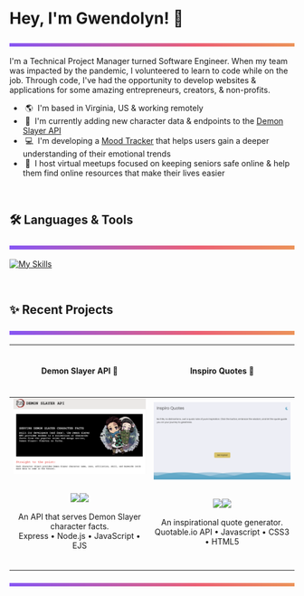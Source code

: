 # Hey, I'm Gwendolyn! 🫧

![Gradient Line](https://github.com/gwendolyn954/gwendolyn954/blob/main/line.png)

I'm a Technical Project Manager turned Software Engineer.  When my team was impacted by the pandemic, I volunteered to learn to code while on the job.  Through code, I've had the opportunity to develop websites & applications for some amazing entrepreneurs, creators, & non-profits.


- &nbsp;🌎 &nbsp;I'm based in Virginia, US & working remotely
- &nbsp;👺&nbsp; I'm currently adding new character data & endpoints to the [Demon Slayer API](https://demon-slayer.cyclic.app/)
- &nbsp;💻 &nbsp;I'm developing a [Mood Tracker](https://github.com/gwendolyn954/moodscape) that helps users gain a deeper understanding of their emotional trends
- &nbsp;🌻 &nbsp;I host virtual meetups focused on keeping seniors safe online & help them find online resources that make their lives easier

<br>

## 🛠️ Languages & Tools
![Gradient Line](https://github.com/gwendolyn954/gwendolyn954/blob/main/line.png)

[![My Skills](https://skillicons.dev/icons?i=js,express,mongodb,nodejs,react,ts,firebase,wordpress,bootstrap,css,html,appwrite,figma,netlify,postman)](https://skillicons.dev)

<br>

## ✨ Recent Projects
![Gradient Line](https://github.com/gwendolyn954/gwendolyn954/blob/main/line.png)

| <br><br> Demon Slayer API 👺 <br><br><br> | <br><br> Inspiro Quotes 💬 <br><br><br> |
| ---------- | ---------- |
|![First Image](https://github.com/gwendolyn954/demon-slayer-api/blob/main/public/assets/ds-updated.png)<br><br> <p align="center"><a href="https://github.com/gwendolyn954/demon-slayer-api" target="_blank"><img src="https://img.shields.io/badge/Repo-red?style=for-the-badge&logo=github"/><a href="https://demon-slayer.cyclic.app/" target="_blank"><img src="https://img.shields.io/badge/-demo-green?style=for-the-badge&color=f24444"/></a></p> <p align="center">An API that serves Demon Slayer character facts.<br> Express • Node.js • JavaScript • EJS</p><br>|![Second Image](https://github.com/gwendolyn954/inspiro-quotes/blob/main/images/inspiro-home.png)<br><br> <p align="center"><a href="https://github.com/gwendolyn954/inspiro-quotes" target="_blank"><img src="https://img.shields.io/badge/Repo-gold?style=for-the-badge&logo=github"/><a href="https://inspiroquotes.netlify.app/" target="_blank"><img src="https://img.shields.io/badge/-demo-green?style=for-the-badge&color=2dbded"/></a></p><p align="center">An inspirational quote generator.<br> Quotable.io API • Javascript • CSS3 • HTML5</p><br> |

![Gradient Line](https://github.com/gwendolyn954/gwendolyn954/blob/main/line.png)






<!-- Proudly created with GPRM ( https://gprm.itsvg.in ) -->
